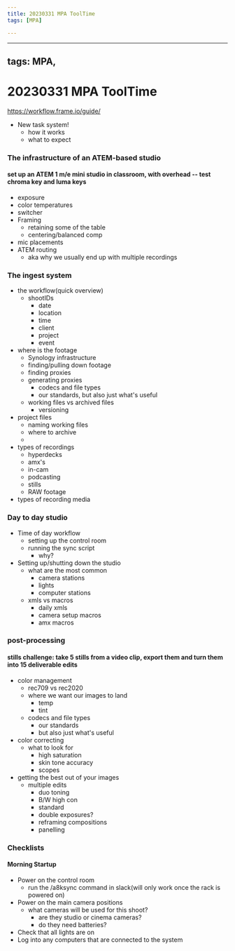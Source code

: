 ```yaml
---
title: 20230331 MPA ToolTime
tags: [MPA]

---
```


---
tags: MPA,
---

# 20230331 MPA ToolTime

https://workflow.frame.io/guide/

* New task system! 
    * how it works
    * what to expect

### The infrastructure of an ATEM-based studio

#### set up an ATEM 1 m/e mini studio in classroom, with overhead -- test chroma key and luma keys

* exposure
* color temperatures 
* switcher
* Framing
    * retaining some of the table
    * centering/balanced comp
* mic placements
* ATEM routing
    * aka why we usually end up with multiple recordings

### The ingest system

* the workflow(quick overview)
    * shootIDs
        * date
        * location
        * time
        * client
        * project
        * event
* where is the footage
    * Synology infrastructure
    * finding/pulling down footage
    * finding proxies
    * generating proxies
        * codecs and file types
        * our standards, but also just what's useful
    * working files vs archived files
        * versioning
* project files
    * naming working files
    * where to archive 
    * 
* types of recordings
    * hyperdecks
    * amx's
    * in-cam
    * podcasting 
    * stills
    * RAW footage
* types of recording media


### Day to day studio

* Time of day workflow
    * setting up the control room 
    * running the sync script
        * why?
* Setting up/shutting down the studio
    * what are the most common 
        * camera stations
        * lights
        * computer stations
    * xmls vs macros
        * daily xmls
        * camera setup macros
        * amx macros

### post-processing

#### stills challenge: take 5 stills from a video clip, export them and turn them into 15 deliverable edits

* color management
    * rec709 vs rec2020
    * where we want our images to land
        * temp
        * tint
    * codecs and file types
        * our standards 
        * but also just what's useful
* color correcting 
    * what to look for 
        * high saturation
        * skin tone accuracy
        * scopes
* getting the best out of your images
    * multiple edits
        * duo toning
        * B/W high con
        * standard
        * double exposures?
        * reframing compositions
        * panelling

### Checklists

#### Morning Startup
* Power on the control room
    * run the /a8ksync command in slack(will only work once the rack is powered on)
* Power on the main camera positions
    * what cameras will be used for this shoot? 
        * are they studio or cinema cameras? 
        * do they need batteries?
* Check that all lights are on
* Log into any computers that are connected to the system